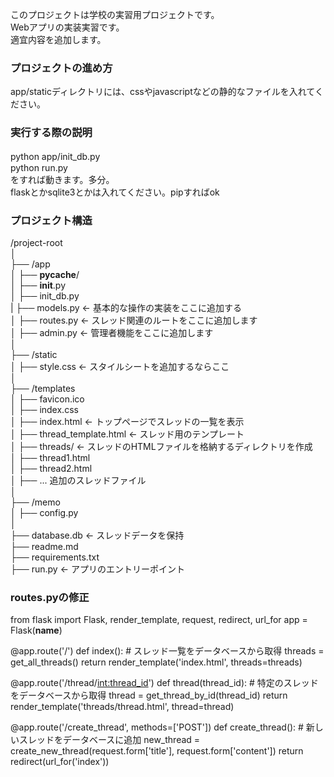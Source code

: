 このプロジェクトは学校の実習用プロジェクトです。<br>
Webアプリの実装実習です。<br>
適宜内容を追加します。

### プロジェクトの進め方
app/staticディレクトリには、cssやjavascriptなどの静的なファイルを入れてください。

### 実行する際の説明
python app/init_db.py　<br>
python run.py <br>
をすれば動きます。多分。<br>
flaskとかsqlite3とかは入れてください。pipすればok

### プロジェクト構造
/project-root<br>
│<br>
├── /app<br>
│   ├── __pycache__/<br>
│   ├── __init__.py<br>
│   ├── init_db.py<br>
|   ├── models.py  ← 基本的な操作の実装をここに追加する<br>
│   ├── routes.py  ← スレッド関連のルートをここに追加します<br>
│   ├── admin.py  ← 管理者機能をここに追加します<br>
│<br>
├── /static<br>
│   ├── style.css  ← スタイルシートを追加するならここ<br>
│<br>
├── /templates<br>
│   ├── favicon.ico<br>
│   ├── index.css<br>
│   ├── index.html  ← トップページでスレッドの一覧を表示<br>
│   ├── thread_template.html  ← スレッド用のテンプレート<br>
│   ├── threads/    ← スレッドのHTMLファイルを格納するディレクトリを作成<br>
│       ├── thread1.html<br>
│       ├── thread2.html<br>
│       ├── ... 追加のスレッドファイル<br>
│<br>
├── /memo<br>
│   ├── config.py<br>
│<br>
├── database.db  ← スレッドデータを保持<br>
├── readme.md<br>
├── requirements.txt<br>
├── run.py  ← アプリのエントリーポイント<br>

### routes.pyの修正
from flask import Flask, render_template, request, redirect, url_for
app = Flask(__name__)

@app.route('/')
def index():
    # スレッド一覧をデータベースから取得
    threads = get_all_threads()
    return render_template('index.html', threads=threads)

@app.route('/thread/<int:thread_id>')
def thread(thread_id):
    # 特定のスレッドをデータベースから取得
    thread = get_thread_by_id(thread_id)
    return render_template('threads/thread.html', thread=thread)

@app.route('/create_thread', methods=['POST'])
def create_thread():
    # 新しいスレッドをデータベースに追加
    new_thread = create_new_thread(request.form['title'], request.form['content'])
    return redirect(url_for('index'))
